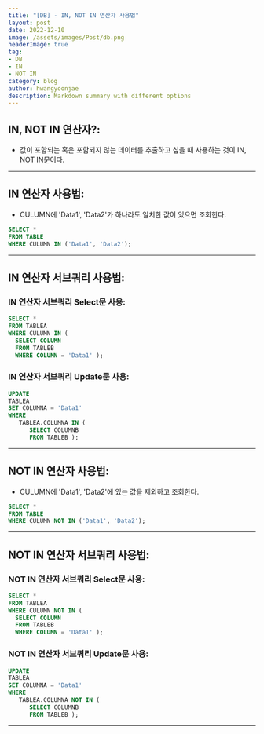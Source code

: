 ```yaml
---
title: "[DB] - IN, NOT IN 연산자 사용법"
layout: post
date: 2022-12-10
image: /assets/images/Post/db.png
headerImage: true
tag:
- DB
- IN
- NOT IN
category: blog
author: hwangyoonjae
description: Markdown summary with different options
---
```


## IN, NOT IN 연산자?:
- 값이 포함되는 혹은 포함되지 않는 데이터를 추출하고 싶을 때 사용하는 것이 IN, NOT IN문이다.

* * *

## IN 연산자 사용법:
- CULUMN에 'Data1', 'Data2'가 하나라도 일치한 값이 있으면 조회한다.
```sql
SELECT *
FROM TABLE
WHERE CULUMN IN ('Data1', 'Data2');
```

* * *

## IN 연산자 서브쿼리 사용법:
### IN 연산자 서브쿼리 Select문 사용:
```sql
SELECT *
FROM TABLEA
WHERE CULUMN IN ( 
  SELECT COLUMN
  FROM TABLEB
  WHERE COLUMN = 'Data1' );
```

### IN 연산자 서브쿼리 Update문 사용:
```sql
UPDATE
TABLEA
SET COLUMNA = 'Data1'
WHERE
   TABLEA.COLUMNA IN (
      SELECT COLUMNB
      FROM TABLEB );
```

* * *

## NOT IN 연산자 사용법:
- CULUMN에 'Data1', 'Data2'에 있는 값을 제외하고 조회한다.
```sql
SELECT *
FROM TABLE
WHERE CULUMN NOT IN ('Data1', 'Data2');
```

* * *

## NOT IN 연산자 서브쿼리 사용법:
### NOT IN 연산자 서브쿼리 Select문 사용:
```sql
SELECT *
FROM TABLEA
WHERE CULUMN NOT IN ( 
  SELECT COLUMN
  FROM TABLEB
  WHERE COLUMN = 'Data1' );
```

### NOT IN 연산자 서브쿼리 Update문 사용:
```sql
UPDATE
TABLEA
SET COLUMNA = 'Data1'
WHERE
   TABLEA.COLUMNA NOT IN (
      SELECT COLUMNB
      FROM TABLEB );
```

* * *